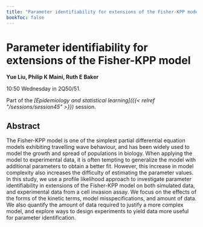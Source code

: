 ```yaml
---
title: "Parameter identifiability for extensions of the Fisher-KPP model"
bookToc: false
---
```


# Parameter identifiability for extensions of the Fisher-KPP model

**Yue Liu, Philip K Maini, Ruth E Baker**

10:50 Wednesday in 2Q50/51.

Part of the *[Epidemiology and statistical learning]({{< relref "/sessions/session45" >}})* session.

## Abstract

The Fisher-KPP model is one of the simplest partial differential equation models exhibiting travelling wave behaviour, and has been widely used to model the growth and spread of populations in biology. When applying the model to experimental data, it is often tempting to generalize the model with additional parameters to obtain a better fit. However, this increase in model complexity also increases the difficulty of estimating the parameter values.
In this study, we use a profile likelihood approach to investigate parameter identifiability in extensions of the Fisher-KPP model on both simulated data, and experimental data from a cell invasion assay. We focus on the effects of the forms of the kinetic terms, model misspecifications, and amount of data. We also quantify the amount of data required to justify a more complex model, and explore ways to design experiments to yield data more useful for parameter identification.


